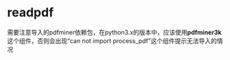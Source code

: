 # readpdf
需要注意导入的pdfminer依赖包，在python3.x的版本中，应该使用**pdfminer3k**这个组件，否则会出现“can not import process_pdf”这个组件提示无法导入的情况
